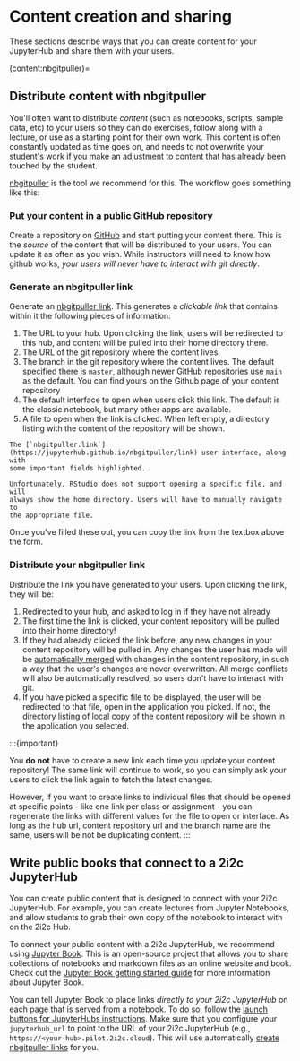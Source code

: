 # Content creation and sharing

These sections describe ways that you can create content for your JupyterHub and share them with your users.

(content:nbgitpuller)=
## Distribute content with nbgitpuller

You'll often want to distribute *content* (such as notebooks, scripts, sample
data, etc) to your users so they can do exercises, follow along with a lecture,
or use as a starting point for their own work. This content is often constantly
updated as time goes on, and needs to not overwrite your student's work if you
make an adjustment to content that has already been touched by the student.


[nbgitpuller](https://jupyterhub.github.io/nbgitpuller) is the tool
we recommend for this. The workflow goes something like this:

### Put your content in a public GitHub repository

Create a repository on [GitHub](https://github.com) and start putting your
content there. This is the *source* of the content that will be distributed
to your users. You can update it as often as you wish. While instructors will
need to know how github works, *your users will never have to interact with
git directly*.

### Generate an nbgitpuller link

Generate an [nbgitpuller link](https://jupyterhub.github.io/nbgitpuller/link). This generates a
*clickable link* that contains within it the following pieces of information:

1. The URL to your hub. Upon clicking the link, users will be redirected to
   this hub, and content will be pulled into their home directory there.
2. The URL of the git repository where the content lives.
3. The branch in the git repository where the content lives. The default
   specified there is `master`, although newer GitHub repositories use `main`
   as the default. You can find yours on the Github page of your content
   repository
4. The default interface to open when users click this link. The default is
   the classic notebook, but many other apps are available.
5. A file to open when the link is clicked. When left empty, a directory
   listing with the content of the repository will be shown.

```{figure} ../../images/nbgitpuller-ui.png
The [`nbgitpuller.link`](https://jupyterhub.github.io/nbgitpuller/link) user interface, along with
some important fields highlighted.
```

```{tip}
Unfortunately, RStudio does not support opening a specific file, and will
always show the home directory. Users will have to manually navigate to
the appropriate file.
```

Once you've filled these out, you can copy the link from the textbox above the form.

### Distribute your nbgitpuller link

Distribute the link you have generated to your users. Upon clicking the link,
they will be:

1. Redirected to your hub, and asked to log in if they have not already
2. The first time the link is clicked, your content repository will be pulled
   into their home directory!
3. If they had already clicked the link before, any new changes in your
   content repository will be pulled in. Any changes the user has made will
   be [automatically
   merged](https://jupyterhub.github.io/nbgitpuller/topic/automatic-merging.html)
   with changes in the content repository, in such a way that the user's
   changes are never overwritten. All merge conflicts will also be
   automatically resolved, so users don't have to interact with git.
4. If you have picked a specific file to be displayed, the user will be
   redirected to that file, open in the application you picked. If not, the
   directory listing of local copy of the content repository will be shown in
   the application you selected.

:::{important}

You **do not** have to create a new link each time you update your content
repository! The same link will continue to work, so you can simply ask your
users to click the link again to fetch the latest changes.

However, if you want to create links to individual files that should be
opened at specific points - like one link per class or assignment - you can
regenerate the links with different values for the file to open or interface.
As long as the hub url, content repository url and the branch name are the
same, users will be not be duplicating content.
:::

## Write public books that connect to a 2i2c JupyterHub

You can create public content that is designed to connect with your
2i2c JupyterHub. For example, you can create lectures from Jupyter Notebooks, and allow
students to grab their own copy of the notebook to interact with on the 2i2c
Hub.

To connect your public content with a 2i2c JupyterHub, we recommend using [Jupyter
Book](https://jupyterbook.org). This is an open-source project that allows you
to share collections of notebooks and markdown files as an online website and
book. Check out the [Jupyter Book getting started
guide](jb:start/overview) for more information about
Jupyter Book.

You can tell Jupyter Book to place links *directly to your 2i2c JupyterHub* on each
page that is served from a notebook. To do so, follow the [launch buttons for
JupyterHubs
instructions](https://jupyterbook.org/interactive/launchbuttons.html#jupyterhub-buttons-for-your-pages).
Make sure that you configure your `jupyterhub_url` to point to the URL of your
2i2c JupyterHub (e.g., `https://<your-hub>.pilot.2i2c.cloud`).
This will use automatically [create nbgitpuller links](content:nbgitpuller)
for you.

